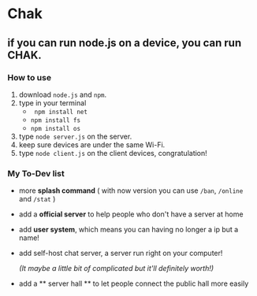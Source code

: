 # Chak
## if you can run node.js on a device, you can run CHAK.

### How to use
1. download `node.js` and `npm`.
2. type in your terminal
    - ` npm install net`
    - `npm install fs`
    - `npm install os`
3. type `node server.js` on the server.
4. keep sure devices are under the same Wi-Fi.
5. type `node client.js` on the client devices, congratulation!


### My To-Dev list
- more **splash command** ( with now version you can use `/ban`, `/online` and `/stat` )
- add a **official server** to help people who don't have a server at home
- add **user system**, which means you can having no longer a ip but a name!
- add self-host chat server, a server run right on your computer!

  *(It maybe a little bit of complicated but it'll definitely worth!)*
- add a ** server hall ** to let people connect the public hall more easily
